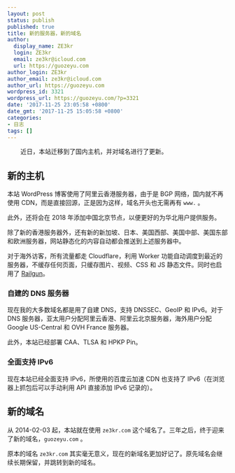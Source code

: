 ```yaml
---
layout: post
status: publish
published: true
title: 新的服务器，新的域名
author:
  display_name: ZE3kr
  login: ZE3kr
  email: ze3kr@icloud.com
  url: https://guozeyu.com
author_login: ZE3kr
author_email: ze3kr@icloud.com
author_url: https://guozeyu.com
wordpress_id: 3321
wordpress_url: https://guozeyu.com/?p=3321
date: '2017-11-25 23:05:58 +0800'
date_gmt: '2017-11-25 15:05:58 +0800'
categories:
- 日志
tags: []
---
```

<p style="padding-left: 30px;">近日，本站迁移到了国内主机，并对域名进行了更新。</p>
<p><!--more--></p>
<h2>新的主机</h2>
<p>本站 WordPress 博客使用了阿里云香港服务器，由于是 BGP 网络，国内就不再使用 CDN，而是直接回源，正是因为这样，域名开头也无需再有 <code>www.</code> 。</p>
<p>此外，还将会在 2018 年添加中国北京节点，以便更好的为华北用户提供服务。</p>
<p>除了新的香港服务器外，还有新的新加坡、日本、美国西部、美国中部、美国东部和欧洲服务器，网站静态化的内容自动都会推送到上述服务器中。</p>
<p>对于海外访客，所有流量都走 Cloudflare，利用 Worker 功能自动调度到最近的服务器，不缓存任何页面，只缓存图片、视频、CSS 和 JS 静态文件。同时也启用了 <a href="https://guozeyu.com/2017/05/cloudflare-argo/">Railgun</a>。</p>
<h3>自建的 DNS 服务器</h3>
<p>现在我的大多数域名都是用了自建 DNS，支持 DNSSEC、GeoIP 和 IPv6。对于 DNS 服务器，亚太用户分配阿里云香港、阿里云北京服务器，海外用户分配 Google US-Central 和 OVH France 服务器。</p>
<p>此外，本站已经部署 CAA、TLSA 和 HPKP Pin。</p>
<h3>全面支持 IPv6</h3>
<p>现在本站已经全面支持 IPv6，所使用的百度云加速 CDN 也支持了 IPv6（在浏览器上抓包后可以手动利用 API 直接添加 IPv6 记录的）。</p>
<h2>新的域名</h2>
<p>从 2014-02-03 起，本站就在使用 <code>ze3kr.com</code> 这个域名了。三年之后，终于迎来了新的域名，<code>guozeyu.com</code> 。</p>
<p>原本的域名 <code>ze3kr.com</code> 其实毫无意义，现在的新域名更加好记了。原先域名会继续长期保留，并跳转到新的域名。</p>
